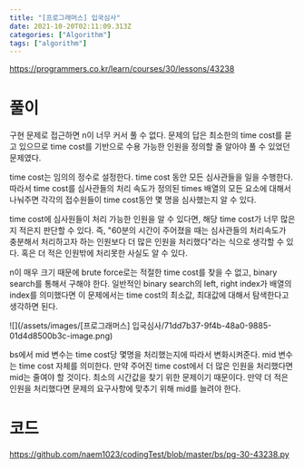 ```yaml
---
title: "[프로그래머스] 입국심사"
date: 2021-10-20T02:11:09.313Z
categories: ["Algorithm"]
tags: ["algorithm"]
---
```

https://programmers.co.kr/learn/courses/30/lessons/43238

# 풀이
구현 문제로 접근하면 n이 너무 커서 풀 수 없다. 문제의 답은 최소한의 time cost를 묻고 있으므로 time cost를 기반으로 수용 가능한 인원을 정의할 줄 알아야 풀 수 있었던 문제였다.

time cost는 임의의 정수로 설정한다. time cost 동안 모든 심사관들을 일을 수행한다. 따라서 time cost를 심사관들의 처리 속도가 정의된 times 배열의 모든 요소에 대해서 나눠주면 각각의 접수원들이 time cost동안 몇 명을 심사했는지 알 수 있다.

time cost에 심사원들이 처리 가능한 인원을 알 수 있다면, 해당 time cost가 너무 많은지 적은지 판단할 수 있다. 즉, "60분의 시간이 주어졌을 때는 심사관들의 처리속도가 충분해서 처리하고자 하는 인원보다 더 많은 인원을 처리했다"라는 식으로 생각할 수 있다. 혹은 더 적은 인원밖에 처리못한 사실도 알 수 있다.

n이 매우 크기 때문에 brute force로는 적절한 time cost를 찾을 수 없고, binary search를 통해서 구해야 한다. 일반적인 binary search의 left, right index가 배열의 index를 의미했다면 이 문제에서는 time cost의 최소값, 최대값에 대해서 탐색한다고 생각하면 된다.

![](/assets/images/[프로그래머스] 입국심사/71dd7b37-9f4b-48a0-9885-01d4d8500b3c-image.png)

bs에서 mid 변수는 time cost당 몇명을 처리했는지에 따라서 변화시켜준다. mid 변수는 time cost 자체를 의미한다. 만약 주어진 time cost에서 더 많은 인원을 처리했다면 mid는 줄여야 할 것이다. 최소의 시간값을 찾기 위한 문제이기 때문이다. 만약 더 적은 인원을 처리했다면 문제의 요구사항에 맞추기 위해 mid를 늘려야 한다. 

# 코드
https://github.com/naem1023/codingTest/blob/master/bs/pg-30-43238.py



